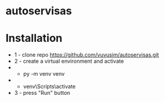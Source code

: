 # autoservisas

# Installation
* 1 - clone repo https://github.com/vuvusim/autoservisas.git
* 2 - create a virtual environment and activate
*  - py -m venv venv
*  - venv\Scripts\activate
* 3 - press "Run" button